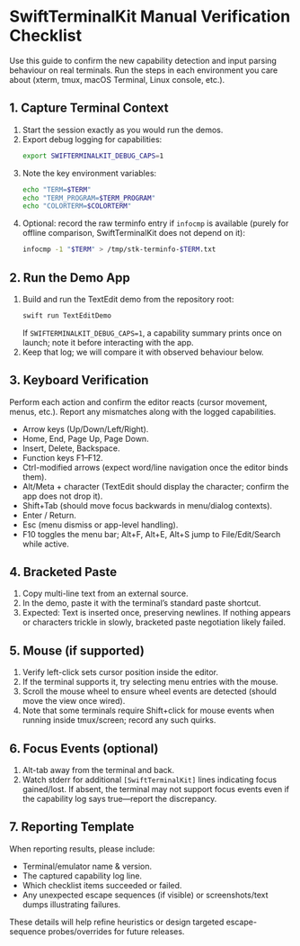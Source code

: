 # SwiftTerminalKit Manual Verification Checklist

Use this guide to confirm the new capability detection and input parsing behaviour on real terminals. Run the steps in each environment you care about (xterm, tmux, macOS Terminal, Linux console, etc.).

## 1. Capture Terminal Context

1. Start the session exactly as you would run the demos.
2. Export debug logging for capabilities:
   ```sh
   export SWIFTERMINALKIT_DEBUG_CAPS=1
   ```
3. Note the key environment variables:
   ```sh
   echo "TERM=$TERM"
   echo "TERM_PROGRAM=$TERM_PROGRAM"
   echo "COLORTERM=$COLORTERM"
   ```
4. Optional: record the raw terminfo entry if `infocmp` is available (purely for offline comparison, SwiftTerminalKit does not depend on it):
   ```sh
   infocmp -1 "$TERM" > /tmp/stk-terminfo-$TERM.txt
   ```

## 2. Run the Demo App

1. Build and run the TextEdit demo from the repository root:
   ```sh
   swift run TextEditDemo
   ```
   If `SWIFTERMINALKIT_DEBUG_CAPS=1`, a capability summary prints once on launch; note it before interacting with the app.
2. Keep that log; we will compare it with observed behaviour below.

## 3. Keyboard Verification

Perform each action and confirm the editor reacts (cursor movement, menus, etc.). Report any mismatches along with the logged capabilities.

- Arrow keys (Up/Down/Left/Right).
- Home, End, Page Up, Page Down.
- Insert, Delete, Backspace.
- Function keys F1–F12.
- Ctrl-modified arrows (expect word/line navigation once the editor binds them).
- Alt/Meta + character (TextEdit should display the character; confirm the app does not drop it).
- Shift+Tab (should move focus backwards in menu/dialog contexts).
- Enter / Return.
- Esc (menu dismiss or app-level handling).
- F10 toggles the menu bar; Alt+F, Alt+E, Alt+S jump to File/Edit/Search while active.

## 4. Bracketed Paste

1. Copy multi-line text from an external source.
2. In the demo, paste it with the terminal’s standard paste shortcut.
3. Expected: Text is inserted once, preserving newlines. If nothing appears or characters trickle in slowly, bracketed paste negotiation likely failed.

## 5. Mouse (if supported)

1. Verify left-click sets cursor position inside the editor.
2. If the terminal supports it, try selecting menu entries with the mouse.
3. Scroll the mouse wheel to ensure wheel events are detected (should move the view once wired).
4. Note that some terminals require Shift+click for mouse events when running inside tmux/screen; record any such quirks.

## 6. Focus Events (optional)

1. Alt-tab away from the terminal and back.
2. Watch stderr for additional `[SwiftTerminalKit]` lines indicating focus gained/lost. If absent, the terminal may not support focus events even if the capability log says true—report the discrepancy.

## 7. Reporting Template

When reporting results, please include:

- Terminal/emulator name & version.
- The captured capability log line.
- Which checklist items succeeded or failed.
- Any unexpected escape sequences (if visible) or screenshots/text dumps illustrating failures.

These details will help refine heuristics or design targeted escape-sequence probes/overrides for future releases.

